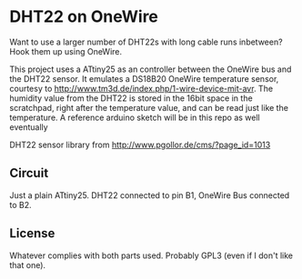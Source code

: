 # DHT22 on OneWire
Want to use a larger number of DHT22s with long cable runs inbetween? Hook them up using OneWire.

This project uses a ATtiny25 as an controller between the OneWire bus and the DHT22 sensor. It emulates a DS18B20 OneWire temperature sensor, courtesy to http://www.tm3d.de/index.php/1-wire-device-mit-avr. The humidity value from the DHT22 is stored in the 16bit space in the scratchpad, right after the temperature value, and can be read just like the temperature. A reference arduino sketch will be in this repo as well eventually

DHT22 sensor library from http://www.pgollor.de/cms/?page_id=1013

## Circuit
Just a plain ATtiny25. DHT22 connected to pin B1, OneWire Bus connected to B2.

## License
Whatever complies with both parts used. Probably GPL3 (even if I don't like that one).

